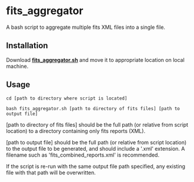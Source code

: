 # fits_aggregator
A bash script to aggregate multiple fits XML files into a single file.

## Installation

Download **[fits_aggregator.sh](https://raw.githubusercontent.com/NCSU-Libraries/fits_aggregator/master/fits_aggregator.sh)** and move it to appropriate location on local machine.

## Usage
```
cd [path to directory where script is located]

bash fits_aggregator.sh [path to directory of fits files] [path to output file]
```

[path to directory of fits files] should be the full path (or relative from script location) to a directory containing only fits reports (XML).

[path to output file] should be the full path (or relative from script location) to the output file to be generated, and should include a '.xml' extension.
A filename such as 'fits\_combined\_reports.xml' is recommended.

If the script is re-run with the same output file path specified, any existing file with that path will be overwritten.

